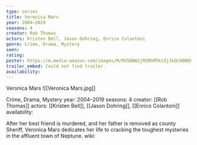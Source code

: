 ```yaml
---
type: series
title: Veronica Mars
year: 2004–2019
seasons: 4
creator: Rob Thomas
actors: Kristen Bell, Jason Dohring, Enrico Colantoni
genre: Crime, Drama, Mystery
seen:
rating: 
poster: https://m.media-amazon.com/images/M/MV5BNWJjM2NhMTktZjJkOC00NDE2LWJjNzUtZmZkNDZkMGI4YzFmXkEyXkFqcGdeQXVyNjU2ODM5MjU@._V1_SX300.jpg
trailer_embed: Could not find trailer.
availability:
---
```

Veronica Mars
![[Veronica Mars.jpg]]

Crime, Drama, Mystery
year: 2004–2019
seasons: 4
creator: [[Rob Thomas]]
actors: [[Kristen Bell]], [[Jason Dohring]], [[Enrico Colantoni]]
availability:

After her best friend is murdered, and her father is removed as county Sheriff, Veronica Mars dedicates her life to cracking the toughest mysteries in the affluent town of Neptune.
wiki: 


